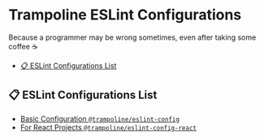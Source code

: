 # Trampoline ESLint Configurations

Because a programmer may be wrong sometimes, even after taking some coffee :coffee:

- [📋 ESLint Configurations List](#-eslint-configurations-list)

## 📋 ESLint Configurations List

- [Basic Configuration `@trampoline/eslint-config`](packages/eslint-config/README.md)
- [For React Projects `@trampoline/eslint-config-react`](packages/eslint-config-react/README.md)
